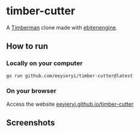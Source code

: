 # timber-cutter

A [Timberman](https://store.steampowered.com/app/398710/Timberman/) clone made with [ebitenengine](https://github.com/hajimehoshi/ebiten).

## How to run

### Locally on your computer

```sh
go run github.com/eeyieryi/timber-cutter@latest
```

### On your browser

Access the website [eeyieryi.github.io/timber-cutter](https://eeyieryi.github.io/timber-cutter)

## Screenshots
